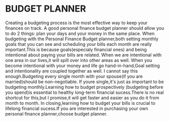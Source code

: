 # BUDGET PLANNER

 
 Creating a budgeting process is the most effective way to keep your finances on track.
 A good personal finance budget planner should allow you to do 2 things: plan your days and your 
 money in the same place. When budgeting with the Personal Finance Budget planner,both setting monthly goals that you can 
 see and scheduling your bills each month are really important.This is because goals(especialy 
 financial ones) and being intentional about paying your bills are related.
 When we are intentional with one area in our lives,it will spill over into other areas as well.
 When you become intentional with your money and life go hand-in-hand,Goal setting and intentionality
 are coupled together as well.
 I cannot say this enough.Budgeting every single month with your spouse(if you are married)should be non-negotiable.
 If youre single,it's just as important to be budgeting monthly.Learning how to budget prospectively
 (budgeting before you spend)is essential to healthy long-term financial sucess.There is no real shortcut 
 for this,but I promise,it will get faster and easier as you do it from month to month.
 In closing,learning how to budget your bills is crucial to lifelong financial sucess.If you are interested
 in purchasing your own personal finance planner,choose budget planner.

